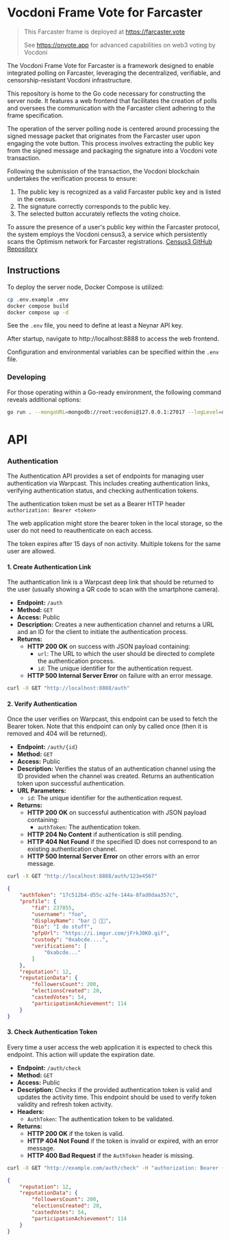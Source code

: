 # Vocdoni Frame Vote for Farcaster

> This Farcaster frame is deployed at https://farcaster.vote
>
> See https://onvote.app for advanced capabilities on web3 voting by Vocdoni

The Vocdoni Frame Vote for Farcaster is a framework designed to enable integrated polling on Farcaster,  leveraging the decentralized, verifiable, and censorship-resistant Vocdoni infrastructure. 

This repository is home to the Go code necessary for constructing the server node. 
It features a web frontend that facilitates the creation of polls and oversees the communication 
with the Farcaster client adhering to the frame specification.

The operation of the server polling node is centered around processing the signed message packet that 
originates from the Farcaster user upon engaging the vote button. 
This process involves extracting the public key from the signed message and packaging the signature 
into a Vocdoni vote transaction. 

Following the submission of the transaction, the Vocdoni blockchain undertakes the verification process to ensure: 

1. The public key is recognized as a valid Farcaster public key and is listed in the census.
2. The signature correctly corresponds to the public key.
3. The selected button accurately reflects the voting choice.

To assure the presence of a user's public key within the Farcaster protocol, the system employs the Vocdoni census3, 
a service which persistently scans the Optimism network for Farcaster registrations. [Census3 GitHub Repository](https://github.com/vocdoni/census3)

## Instructions

To deploy the server node, Docker Compose is utilized:

```sh
cp .env.example .env
docker compose build
docker compose up -d
```

See the `.env` file, you need to define at least a Neynar API key.

After startup, navigate to http://localhost:8888 to access the web frontend.

Configuration and environmental variables can be specified within the `.env` file.

### Developing

For those operating within a Go-ready environment, the following command reveals additional options:

```sh
go run . --mongoURL=mongodb://root:vocdoni@127.0.0.1:27017 --logLevel=debug --neynarAPIKey=<your_key> --web3=https://mainnet.optimism.io,https://optimism.llamarpc.com,https://optimism-mainnet.public.blastapi.io,https://rpc.ankr.com/optimism,https://optimism.drpc.org --indexer=false --apiEndpoint=https://api-dev.vocdoni.net/v2
```


# API

### Authentication

The Authentication API provides a set of endpoints for managing user authentication via Warpcast. 
This includes creating authentication links, verifying authentication status, and checking authentication tokens.

The authentication token must be set as a Bearer HTTP header `authorization: Bearer <token>`

The web application might store the bearer token in the local storage, so the user do not need to reauthenticate on each access.

The token expires after 15 days of non activity. Multiple tokens for the same user are allowed.

#### 1. Create Authentication Link

The authantication link is a Warpcast deep link that should be returned to the user (usually showing a QR code to scan with the smartphone camera).

- **Endpoint:** `/auth`
- **Method:** `GET`
- **Access:** Public
- **Description:** Creates a new authentication channel and returns a URL and an ID for the client to initiate the authentication process.
- **Returns:**
  - **HTTP 200 OK** on success with JSON payload containing:
    - `url`: The URL to which the user should be directed to complete the authentication process.
    - `id`: The unique identifier for the authentication request.
  - **HTTP 500 Internal Server Error** on failure with an error message.

```sh
curl -X GET "http://localhost:8888/auth"
```

#### 2. Verify Authentication

Once the user verifies on Warpcast, this endpoint can be used to fetch the Bearer token.
Note that this endpoint can only by called once (then it is removed and 404 will be returned).

- **Endpoint:** `/auth/{id}`
- **Method:** `GET`
- **Access:** Public
- **Description:** Verifies the status of an authentication channel using the ID provided when the channel was created. Returns an authentication token upon successful authentication.
- **URL Parameters:**
  - `id`: The unique identifier for the authentication request.
- **Returns:**
  - **HTTP 200 OK** on successful authentication with JSON payload containing:
    - `authToken`: The authentication token.
  - **HTTP 204 No Content** if authentication is still pending.
  - **HTTP 404 Not Found** if the specified ID does not correspond to an existing authentication channel.
  - **HTTP 500 Internal Server Error** on other errors with an error message.


```sh
curl -X GET "http://localhost:8888/auth/123e4567"
```

```json
{
    "authToken": "17c512b4-d55c-a2fe-144a-8fad0daa357c",
    "profile": {
        "fid": 237855,
        "username": "foo",
        "displayName": "bar 🎩 ⛓️‍💥",
        "bio": "I do stuff",
        "pfpUrl": "https://i.imgur.com/jFrkJ0KO.gif",
        "custody": "0xabcde....",
        "verifications": [
            "0xabcde..."
        ]
    },
    "reputation": 12,
    "reputationData": {
        "followersCount": 200,
        "electionsCreated": 20,
        "castedVotes": 54,
        "participationAchievement": 114
    }
}
```

#### 3. Check Authentication Token

Every time a user access the web application it is expected to check this endpoint. 
This action will update the expiration date.

- **Endpoint:** `/auth/check`
- **Method:** `GET`
- **Access:** Public
- **Description:** Checks if the provided authentication token is valid and updates the activity time. This endpoint should be used to verify token validity and refresh token activity.
- **Headers:**
  - `AuthToken`: The authentication token to be validated.
- **Returns:**
  - **HTTP 200 OK** if the token is valid.
  - **HTTP 404 Not Found** if the token is invalid or expired, with an error message.
  - **HTTP 400 Bad Request** if the `AuthToken` header is missing.


```sh
curl -X GET "http://example.com/auth/check" -H "authorization: Bearer {your_auth_token}"
```

```json
{
    "reputation": 12,
    "reputationData": {
        "followersCount": 200,
        "electionsCreated": 20,
        "castedVotes": 54,
        "participationAchievement": 114
    }
}
```